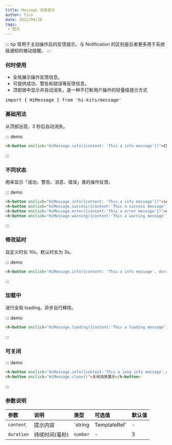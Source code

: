 ```yaml
---
title: Message 消息提示
author: fico
date: 2022/04/28
tags:
 - 提示
---
```

::: tip
常用于主动操作后的反馈提示。与 Notification 的区别是后者更多用于系统级通知的被动提醒。
:::
### 何时使用

- 全局展示操作反馈信息。
- 可提供成功、警告和错误等反馈信息。
- 顶部居中显示并自动消失，是一种不打断用户操作的轻量级提示方式
<pre class="language-ts">
import { HiMessage } from 'hi-kits/message'
</pre>
### 基础用法

从顶部出现，3 秒后自动消失。

::: demo
```html
<h-button onclick="HiMessage.info({content: 'This a info message'})">打开消息提示</h-button>

```
:::

### 不同状态

用来显示「成功、警告、消息、错误」类的操作反馈。

::: demo
```html
<h-button onclick="HiMessage.info({content: 'This a info message'})">info</h-button>
<h-button onclick="HiMessage.success({content:'This a success message'})">success</h-button>
<h-button onclick="HiMessage.error({content:'This a error message'})">error</h-button>
<h-button onclick="HiMessage.warning({content:'This a warning message'})">warning</h-button>

```
:::

### 修改延时
自定义时长 10s，默认时长为 3s。

::: demo
```html
<h-button onclick="HiMessage.info({content: 'This a info message', duration: 10000})">点击10秒后消失</h-button>

```
:::

### 加载中
进行全局 loading，异步自行移除。

::: demo
```html
<h-button onclick="HiMessage.loading({content:'This a loading message'})">loading</h-button>

```
:::

### 可关闭

::: demo
```html
<h-button onclick="HiMessage.info({content:'This a long info message',duration: 3000000})">消息展示</h-button>
<h-button onclick="HiMessage.close()">关闭消息展示</h-button>

```
:::

### 参数说明

|参数|说明|类型|可选值|默认值
|:--|:--|:--|:-----|:---
| `content`| 提示内容| `string | TemplateRef`| - | -
| `duration`| 持续时间(毫秒)| `number` |-	| 3
